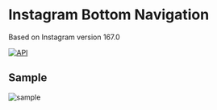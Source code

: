 # Instagram Bottom Navigation
Based on Instagram version 167.0

[![API](https://img.shields.io/badge/API-16%2B-brightgreen.svg?style=flat)](https://android-arsenal.com/api?level=16)

## Sample
![sample](/GIF/output.gif)
